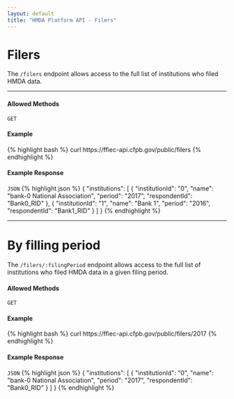 ```yaml
---
layout: default
title: "HMDA Platform API - Filers"
---
```


<hgroup>
  <h1>Filers</h1>
  <p class="usa-font-lead">The <code>/filers</code> endpoint allows access to the full list of institutions who filed HMDA data.</p>
</hgroup>

---

<h4>Allowed Methods</h4>
<code>GET</code>

<h4>Example</h4>
{% highlight bash %}
curl https://ffiec-api.cfpb.gov/public/filers
{% endhighlight %}

<h4>Example Response</h4>
<section class="code-block">
<code>JSON</code>
{% highlight json %}
{
  "institutions": [
    {
      "institutionId": "0",
      "name": "bank-0 National Association",
      "period": "2017",
      "respondentId": "Bank0_RID"
    },
    {
      "institutionId": "1",
      "name": "Bank 1",
      "period": "2016",
      "respondentId": "Bank1_RID"
    }
  ]
}
{% endhighlight %}
</section>

---

<hgroup>
  <h1 id="by-filing-period">By filling period</h1>
  <p class="usa-font-lead">The <code>/filers/:filingPeriod</code> endpoint allows access to the full list of institutions who filed HMDA data in a given filing period.</p>
</hgroup>

<h4>Allowed Methods</h4>
<code>GET</code>

<h4>Example</h4>
{% highlight bash %}
curl https://ffiec-api.cfpb.gov/public/filers/2017
{% endhighlight %}

<h4>Example Response</h4>
<section class="code-block">
<code>JSON</code>
{% highlight json %}
{
  "institutions": [
    {
      "institutionId": "0",
      "name": "bank-0 National Association",
      "period": "2017",
      "respondentId": "Bank0_RID"
    }
  ]
}
{% endhighlight %}
</section>